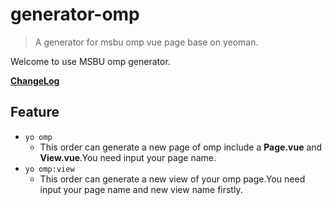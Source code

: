 # generator-omp

> A generator for msbu omp vue page base on yeoman.

Welcome to use MSBU omp generator.

[**ChangeLog**](https://github.com/msbu-fe/generator-omp/blob/master/CHANGELOG.md)

## Feature

- `yo omp`
    - This order can generate  a new page of omp include a **Page.vue** and **View.vue**.You need input your page name.
- `yo omp:view`
    - This order can generate a new view of your omp page.You need input your page name and new view name firstly.
